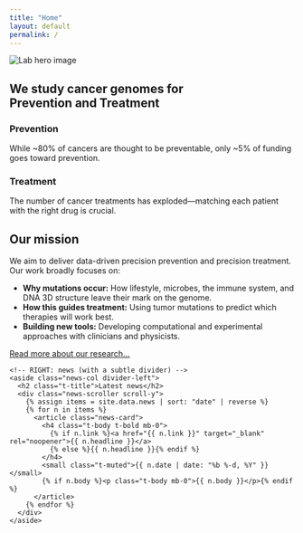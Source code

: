 ```yaml
---
title: "Home"
layout: default
permalink: /
---
```


<section class="home-hero container">
  <div class="media">
    <!-- Replace /assets/images/hero/hero.jpg with your file -->
    <img src="{{ '/assets/images/hero/hero.jpg' | relative_url }}" alt="Lab hero image">
  </div>
</section>

<section class="home-tagline container">
  <h1 class="t-display">We study cancer genomes for<br><span class="t-bold t-brand">Prevention</span> and <span class="t-bold t-brand">Treatment</span></h1>
</section>

<section class="blurbs container grid grid-2 md-down-1">
  <div>
    <h3 class="t-title t-bold">Prevention</h3>
    <p class="t-lead">While ~80% of cancers are thought to be preventable, only ~5% of funding goes toward prevention.</p>
  </div>
  <div>
    <h3 class="t-title t-bold">Treatment</h3>
    <p class="t-lead">The number of cancer treatments has exploded—matching each patient with the right drug is crucial.</p>
  </div>
</section>

<section class="home-bodygrid">
  <div class="grid grid-2 md-down-1">
    <!-- LEFT: body text -->
    <div>
      <h2 class="t-title mb-4">Our mission</h2>
      <p class="t-body">We aim to deliver data-driven precision prevention and precision treatment. Our work broadly focuses on:</p>
      <ul class="dash-list">
        <li><strong>Why mutations occur:</strong> How lifestyle, microbes, the immune system, and DNA 3D structure leave their mark on the genome.</li>
        <li><strong>How this guides treatment:</strong> Using tumor mutations to predict which therapies will work best.</li>
        <li><strong>Building new tools:</strong> Developing computational and experimental approaches with clinicians and physicists.</li>
      </ul>
      <p class="t-body"><a href="{{ '/research/' | relative_url }}">Read more about our research…</a></p>
    </div>

    <!-- RIGHT: news (with a subtle divider) -->
    <aside class="news-col divider-left">
      <h2 class="t-title">Latest news</h2>
      <div class="news-scroller scroll-y">
        {% assign items = site.data.news | sort: "date" | reverse %}
        {% for n in items %}
          <article class="news-card">
            <h4 class="t-body t-bold mb-0">
              {% if n.link %}<a href="{{ n.link }}" target="_blank" rel="noopener">{{ n.headline }}</a>
              {% else %}{{ n.headline }}{% endif %}
            </h4>
            <small class="t-muted">{{ n.date | date: "%b %-d, %Y" }}</small>
            {% if n.body %}<p class="t-body mb-0">{{ n.body }}</p>{% endif %}
          </article>
        {% endfor %}
      </div>
    </aside>
  </div>
</section>

